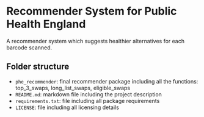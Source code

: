 # Recommender System for Public Health England

A recommender system which suggests healthier alternatives for each barcode scanned. 

## Folder structure

- `phe_recommender`: final recommender package including all the functions: top_3_swaps, long_list_swaps, eligible_swaps
- `README.md`: markdown file including the project description
- `requirements.txt`: file including all package requirements
- `LICENSE`: file including all licensing details